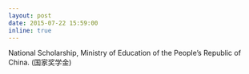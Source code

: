 ```yaml
---
layout: post
date: 2015-07-22 15:59:00
inline: true
---
```


National Scholarship, Ministry of Education of the People’s Republic of China. (国家奖学金)
